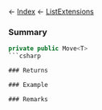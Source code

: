 ← [Index](Api-Index) ← [ListExtensions](System.Collections.Generic.ListExtensions)

### Summary

```csharp
private public Move<T>
```csharp

### Returns

### Example

### Remarks

